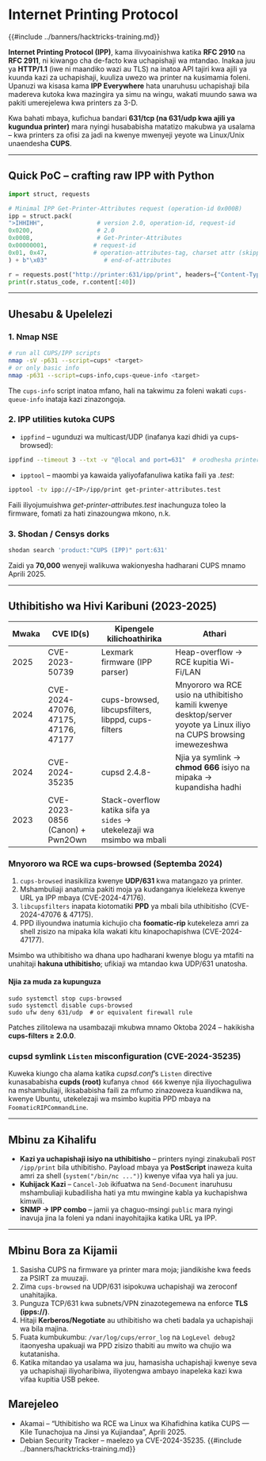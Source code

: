 # Internet Printing Protocol

{{#include ../banners/hacktricks-training.md}}

**Internet Printing Protocol (IPP)**, kama ilivyoainishwa katika **RFC 2910** na **RFC 2911**, ni kiwango cha de-facto kwa uchapishaji wa mtandao. Inakaa juu ya **HTTP/1.1** (iwe ni maandiko wazi au TLS) na inatoa API tajiri kwa ajili ya kuunda kazi za uchapishaji, kuuliza uwezo wa printer na kusimamia foleni. Upanuzi wa kisasa kama **IPP Everywhere** hata unaruhusu uchapishaji bila madereva kutoka kwa mazingira ya simu na wingu, wakati muundo sawa wa pakiti umerejelewa kwa printers za 3-D.

Kwa bahati mbaya, kufichua bandari **631/tcp (na 631/udp kwa ajili ya kugundua printer)** mara nyingi husababisha matatizo makubwa ya usalama – kwa printers za ofisi za jadi na kwenye mwenyeji yeyote wa Linux/Unix unaendesha **CUPS**.

---
## Quick PoC – crafting raw IPP with Python
```python
import struct, requests

# Minimal IPP Get-Printer-Attributes request (operation-id 0x000B)
ipp = struct.pack(
">IHHIHH",               # version 2.0, operation-id, request-id
0x0200,                  # 2.0
0x000B,                  # Get-Printer-Attributes
0x00000001,             # request-id
0x01, 0x47,             # operation-attributes-tag, charset attr (skipped)
) + b"\x03"                # end-of-attributes

r = requests.post("http://printer:631/ipp/print", headers={"Content-Type":"application/ipp"}, data=ipp)
print(r.status_code, r.content[:40])
```
---
## Uhesabu & Upelelezi

### 1. Nmap NSE
```bash
# run all CUPS/IPP scripts
nmap -sV -p631 --script=cups* <target>
# or only basic info
nmap -p631 --script=cups-info,cups-queue-info <target>
```
The `cups-info` script inatoa mfano, hali na takwimu za foleni wakati `cups-queue-info` inataja kazi zinazongoja.

### 2. IPP utilities kutoka CUPS
* `ippfind` – ugunduzi wa multicast/UDP (inafanya kazi dhidi ya cups-browsed):
```bash
ippfind --timeout 3 --txt -v "@local and port=631"  # orodhesha printers
```
* `ipptool` – maombi ya kawaida yaliyofafanuliwa katika faili ya *.test*:
```bash
ipptool -tv ipp://<IP>/ipp/print get-printer-attributes.test
```
Faili iliyojumuishwa *get-printer-attributes.test* inachunguza toleo la firmware, fomati za hati zinazoungwa mkono, n.k.

### 3. Shodan / Censys dorks
```bash
shodan search 'product:"CUPS (IPP)" port:631'
```
Zaidi ya **70,000** wenyeji walikuwa wakionyesha hadharani CUPS mnamo Aprili 2025.

---
## Uthibitisho wa Hivi Karibuni (2023-2025)

| Mwaka | CVE ID(s) | Kipengele kilichoathirika | Athari |
|------|-----------|--------------------|--------|
| 2025 | CVE-2023-50739 | Lexmark firmware (IPP parser) | Heap-overflow → RCE kupitia Wi-Fi/LAN  |
| 2024 | CVE-2024-47076, 47175, 47176, 47177 | cups-browsed, libcupsfilters, libppd, cups-filters | Mnyororo wa RCE usio na uthibitisho kamili kwenye desktop/server yoyote ya Linux iliyo na CUPS browsing imewezeshwa  |
| 2024 | CVE-2024-35235 | cupsd 2.4.8- | Njia ya symlink → **chmod 666** isiyo na mipaka → kupandisha hadhi  |
| 2023 | CVE-2023-0856 (Canon) + Pwn2Own | Stack-overflow katika sifa ya `sides` → utekelezaji wa msimbo wa mbali  |

### Mnyororo wa RCE wa cups-browsed (Septemba 2024)
1. `cups-browsed` inasikiliza kwenye **UDP/631** kwa matangazo ya printer.
2. Mshambuliaji anatumia pakiti moja ya kudanganya ikielekeza kwenye URL ya IPP mbaya (CVE-2024-47176).
3. `libcupsfilters` inapata kiotomatiki **PPD** ya mbali bila uthibitisho (CVE-2024-47076 & 47175).
4. PPD iliyoundwa inatumia kichujio cha **foomatic-rip** kutekeleza amri za shell zisizo na mipaka kila wakati kitu kinapochapishwa (CVE-2024-47177).

Msimbo wa uthibitisho wa dhana upo hadharani kwenye blogu ya mtafiti na unahitaji **hakuna uthibitisho**; ufikiaji wa mtandao kwa UDP/631 unatosha.

#### Njia za muda za kupunguza
```
sudo systemctl stop cups-browsed
sudo systemctl disable cups-browsed
sudo ufw deny 631/udp  # or equivalent firewall rule
```
Patches zilitolewa na usambazaji mkubwa mnamo Oktoba 2024 – hakikisha **cups-filters ≥ 2.0.0**.

### cupsd symlink `Listen` misconfiguration (CVE-2024-35235)
Kuweka kiungo cha alama katika *cupsd.conf*’s `Listen` directive kunasababisha **cupds (root)** kufanya `chmod 666` kwenye njia iliyochaguliwa na mshambuliaji, ikisababisha faili za mfumo zinazoweza kuandikwa na, kwenye Ubuntu, utekelezaji wa msimbo kupitia PPD mbaya na `FoomaticRIPCommandLine`.

---
## Mbinu za Kihalifu

* **Kazi ya uchapishaji isiyo na uthibitisho** – printers nyingi zinakubali `POST /ipp/print` bila uthibitisho. Payload mbaya ya **PostScript** inaweza kuita amri za shell (`system("/bin/nc ...")`) kwenye vifaa vya hali ya juu.
* **Kuhijack Kazi** – `Cancel-Job` ikifuatwa na `Send-Document` inaruhusu mshambuliaji kubadilisha hati ya mtu mwingine kabla ya kuchapishwa kimwili.
* **SNMP → IPP combo** – jamii ya chaguo-msingi `public` mara nyingi inavuja jina la foleni ya ndani inayohitajika katika URL ya IPP.

---
## Mbinu Bora za Kijamii
1. Sasisha CUPS na firmware ya printer mara moja; jiandikishe kwa feeds za PSIRT za muuzaji.
2. Zima `cups-browsed` na UDP/631 isipokuwa uchapishaji wa zeroconf unahitajika.
3. Punguza TCP/631 kwa subnets/VPN zinazotegemewa na enforce **TLS (ipps://)**.
4. Hitaji **Kerberos/Negotiate** au uthibitisho wa cheti badala ya uchapishaji wa bila majina.
5. Fuata kumbukumbu: `/var/log/cups/error_log` na `LogLevel debug2` itaonyesha upakuaji wa PPD zisizo thabiti au mwito wa chujio wa kutatanisha.
6. Katika mitandao ya usalama wa juu, hamasisha uchapishaji kwenye seva ya uchapishaji iliyoharibiwa, iliyotengwa ambayo inapeleka kazi kwa vifaa kupitia USB pekee.

## Marejeleo
- Akamai – “Uthibitisho wa RCE wa Linux wa Kihafidhina katika CUPS — Kile Tunachojua na Jinsi ya Kujiandaa”, Aprili 2025.
- Debian Security Tracker – maelezo ya CVE-2024-35235.
{{#include ../banners/hacktricks-training.md}}
